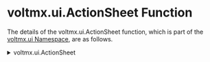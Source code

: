                              


voltmx.ui.ActionSheet Function
============================

The details of the voltmx.ui.ActionSheet function, which is part of the [voltmx.ui Namespace](voltmx.ui_functions.md), are as follows.


<details close markdown="block"><summary>voltmx.ui.ActionSheet</summary> 

* * *

Constructs an `ActionSheet` object that represents an iOS Action Sheet.

### Syntax

```

voltmx.ui.ActionSheet(actionSheetParams)
```

### Input Parameters

**_actionSheetParams_**

A JavaScript object containing key-value pairs that define the configuration parameters for the Action Sheet. This object must contain the following keys.

| Key | Description |
| --- | --- |
| title | A string that specifies the title for the Action Sheet. |
| message | A string containing the action sheet's message to display to the user. |
| showCompletionCallback | A callback function that is invoked after the display of the action sheet. For details, see the **Remarks** section below. |

### Example

```

//Creating the Action Sheet Object
  var actionSheetObject = new voltmx.ui.ActionSheet({
        "title":"VoltMX Basecamp", 
        "message":"Welcome to VoltMX Base Camp! Explore. Learn. Develop. Share.", 
        "showCompletionCallback": function(){
        }
    });
```

### Return Values

Returns an `ActionSheet` object.

### Remarks

The _actionSheetParams_ parameter is an object containing key-value pairs. When your app uses the `showCompletionCallback` key, it specifies a callback function that is automatically invoked after your app displays the action sheet. The callback function must have the following signature.

```

showCompletionCallback();
```

In an Action Sheet, only one action item can have the style `constants.ACTION_ITEM_STYLE_CANCEL`.

### Platform Availability

iOS

* * *

![](resources/prettify/onload.png)
